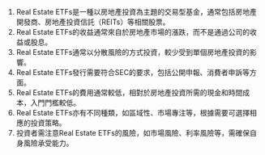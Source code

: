 

1. Real Estate ETFs是一種以房地產投資為主題的交易型基金，通常包括房地產開發商、房地產投資信託（REITs）等相關股票。
2. Real Estate ETFs的收益通常來自於房地產市場的漲跌，而不是通過公司的收益或股息。
3. Real Estate ETFs通常以分散風險的方式投資，較少受到單個房地產投資的影響。
4. Real Estate ETFs發行需要符合SEC的要求，包括公開申報、消費者申訴等方面。
5. Real Estate ETFs的費用通常較低，相對於房地產投資所需的現金和時間成本，入門門檻較低。
6. Real Estate ETFs亦有不同種類，如區域性、市場專注等，根據需要可選擇相應的投資策略。
7. 投資者需注意Real Estate ETFs的風險，如市場風險、利率風險等，需確保自身風險承受能力。